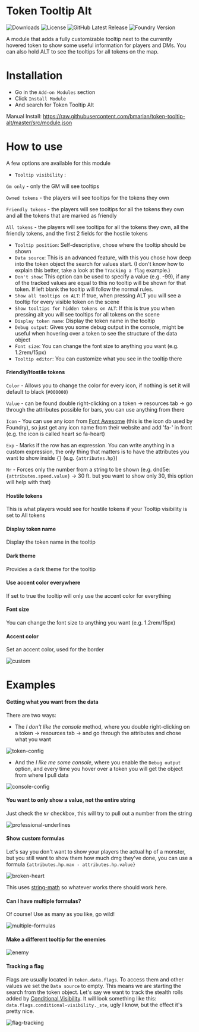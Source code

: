 # Token Tooltip Alt
![Downloads](https://img.shields.io/github/downloads/bmarian/token-tooltip-alt/total?style=for-the-badge)
![License](https://img.shields.io/github/license/bmarian/token-tooltip-alt?style=for-the-badge)
![GitHub Latest Release](https://img.shields.io/github/release/bmarian/token-tooltip-alt?style=for-the-badge)
![Foundry Version](https://img.shields.io/badge/FoundryVTT-0.7.5-blueviolet?style=for-the-badge)

A module that adds a fully customizable tooltip next to the currently hovered token to show some useful information for players and DMs.
You can also hold ALT to see the tooltips for all tokens on the map.

# Installation
- Go in the `Add-on Modules` section
- Click `Install Module`
- And search for Token Tooltip Alt

Manual Install: https://raw.githubusercontent.com/bmarian/token-tooltip-alt/master/src/module.json

# How to use
A few options are available for this module
- `Tooltip visibility` :

`Gm only` - only the GM will see tooltips

`Owned tokens` - the players will see tooltips for the tokens they own

`Friendly tokens` - the players will see tooltips for all the tokens they own and all the tokens that are marked as friendly

`All tokens` - the players will see tooltips for all the tokens they own, all the friendly tokens, and the first 2 fields for the hostile tokens
- `Tooltip position`: Self-descriptive, chose where the tooltip should be shown
- `Data source`: This is an advanced feature, with this you chose how deep into the token object the search for values start. (I don't know how to explain this better, take a look at the `Tracking a flag` example.)
- `Don't show`: This option can be used to specify a value (e.g. -99), if any of the tracked values are equal to this no tooltip will be shown for that token. If left blank the tooltip will follow the normal rules.
- `Show all tooltips on ALT`: If true, when pressing ALT you will see a tooltip for every visible token on the scene
- `Show tooltips for hidden tokens on ALT`: If this is true you when pressing alt you will see tooltips for all tokens on the scene
- `Display token name`: Display the token name in the tooltip
- `Debug output`: Gives you some debug output in the console, might be useful when hovering over a token to see the structure of the data object  
- `Font size`: You can change the font size to anything you want (e.g. 1.2rem/15px)
- `Tooltip editor`: You can customize what you see in the tooltip there

#### Friendly/Hostile tokens
`Color` - Allows you to change the color for every icon, if nothing is set it will default to black (`#000000`) 

`Value` - can be found double right-clicking on a token -> resources tab -> go through the attributes possible for bars, you can use anything from there

`Icon` - You can use any icon from [Font Awesome](https://fontawesome.com/icons?d=gallery) (this is the icon db used by Foundry), so just get any icon name from their website and add 'fa-' in front (e.g. the icon is called heart so fa-heart)

`Exp` - Marks if the row has an expression. You can write anything in a custom expression, the only thing that matters is to have the attributes you want to show inside `{}` (e.g. `{attributes.hp}`)

`Nr` - Forces only the number from a string to be shown (e.g. dnd5e: `{attributes.speed.value}` -> 30 ft. but you want to show only 30, this option will help with that)

#### Hostile tokens 
This is what players would see for hostile tokens if your Tooltip visibility is set to All tokens

#### Display token name
Display the token name in the tooltip 

#### Dark theme 
Provides a dark theme for the tooltip

#### Use accent color everywhere
If set to true the tooltip will only use the accent color for everything

#### Font size
You can change the font size to anything you want (e.g. 1.2rem/15px)

#### Accent color
Set an accent color, used for the border

![custom](https://i.imgur.com/clVu89L.png)

# Examples

#### Getting what you want from the data
There are two ways:
- The _I don't like the console_ method, where you double right-clicking on a token -> resources tab -> and go through the attributes and chose what you want

![token-config](https://i.imgur.com/c0h1bOY.png)

- And the _I like me some console_, where you enable the `Debug output` option, and every time you hover over a token you will get the object from where I pull data

![console-config](https://i.imgur.com/Vi6rFkn.png)

#### You want to only show a value, not the entire string
Just check the `Nr` checkbox, this will try to pull out a number from the string

![professional-underlines](https://i.imgur.com/mEL6G9a.png)

#### Show custom formulas
Let's say you don't want to show your players the actual hp of a monster, but you still want to show them how much dmg they've done, 
you can use a formula `{attributes.hp.max - attributes.hp.value}`

![broken-heart](https://i.imgur.com/72aRZIL.png)

This uses [string-math](https://github.com/devrafalko/string-math) so whatever works there should work here.

#### Can I have multiple formulas?
Of course! Use as many as you like, go wild!

![multiple-formulas](https://i.imgur.com/I26dsGs.png)

#### Make a different tooltip for the enemies

![enemy](https://i.imgur.com/MGHA6UZ.png)

#### Tracking a flag
Flags are usually located in `token.data.flags`. To access them and other values we set the `Data source` to empty. 
This means we are starting the search from the token object. Let's say we want to track the stealth rolls added by [Conditional Visibility](https://foundryvtt.com/packages/conditional-visibility/).
It will look something like this: `data.flags.conditional-visibility._ste`, ugly I know, but the effect it's pretty nice.

![flag-tracking](https://i.imgur.com/uFpA5xz.gif)
